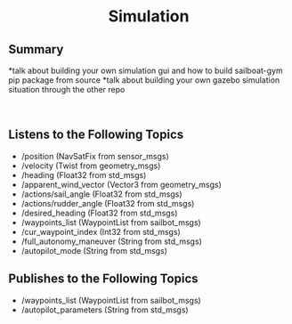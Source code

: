 # <p style="text-align: center;"> Simulation </p>

## **Summary**


*talk about building your own simulation gui and how to build sailboat-gym pip package from source
*talk about building your own gazebo simulation situation through the other repo

<br>

## **Listens to the Following Topics**


- /position (NavSatFix from sensor_msgs)
- /velocity (Twist from geometry_msgs)
- /heading (Float32 from std_msgs)
- /apparent_wind_vector (Vector3 from geometry_msgs)
- /actions/sail_angle (Float32 from std_msgs)
- /actions/rudder_angle (Float32 from std_msgs)
- /desired_heading (Float32 from std_msgs)
- /waypoints_list (WaypointList from sailbot_msgs)
- /cur_waypoint_index (Int32 from std_msgs)
- /full_autonomy_maneuver (String from std_msgs)
- /autopilot_mode (String from std_msgs)


## **Publishes to the Following Topics**
- /waypoints_list (WaypointList from sailbot_msgs)
- /autopilot_parameters (String from std_msgs)